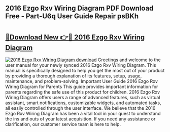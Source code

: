 ## 2016 Ezgo Rxv Wiring Diagram PDF Download Free - Part-U6q User Guide Repair psBKh

# <h2><a href="http://dfhme73.blite.top/?on=2016+Ezgo+Rxv+Wiring+Diagram">🔗Download New 👉🔴 2016 Ezgo Rxv Wiring Diagram</a></h2>

[![2016 Ezgo Rxv Wiring Diagram download](https://i.imgur.com/lujVjoI.png)](http://dfhme73.blite.top/?on=2016+Ezgo+Rxv+Wiring+Diagram)
Greetings and welcome to the user manual for your newly synced 2016 Ezgo Rxv Wiring Diagram. This manual is specifically designed to help you get the most out of your product by providing a thorough explanation of its features, setup, usage, maintenance, and problem-solving. Important User Guide 2016 Ezgo Rxv Wiring Diagram for Parents This guide provides important information for parents regarding the safe use of this product for children. 2016 Ezgo Rxv Wiring Diagram offers users a range of advanced features, such as virtual assistant, smart notifications, customizable widgets, and automated tasks, all easily controlled through the user interface. We believe that the 2016 Ezgo Rxv Wiring Diagram has been a vital tool in your quest to understand the ins and outs of your latest acquisition. If you need any assistance or clarification, our customer service team is here to help.
